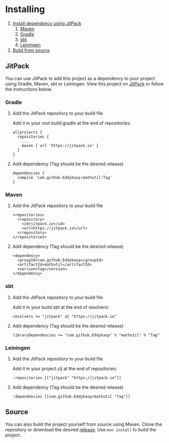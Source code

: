 # Installing

1. [Install dependency using JitPack](https://github.com/Eddykasp/mathutil/blob/master/docs/INSTALLING.md#jitpack)
    1. [Maven](https://github.com/Eddykasp/mathutil/blob/master/docs/INSTALLING.md#maven)
    2. [Gradle](https://github.com/Eddykasp/mathutil/blob/master/docs/INSTALLING.md#gradle)
    3. [sbt](https://github.com/Eddykasp/mathutil/blob/master/docs/INSTALLING.md#sbt)
    4. [Leiningen](https://github.com/Eddykasp/mathutil/blob/master/docs/INSTALLING.md#leiningen)
2. [Build from source](https://github.com/Eddykasp/mathutil/blob/master/docs/INSTALLING.md#source)

## JitPack
You can use JitPack to add this project as a dependency to your project using Gradle, Maven, sbt or Leiningen. View this project on [JitPack](https://jitpack.io/#Eddykasp/mathutil) or follow the instructions below.
### Gradle
1. Add the JitPack repository to your build file 

    Add it in your root build.gradle at the end of repositories:
    ```
    allprojects {
      repositories {
        ...
        maven { url 'https://jitpack.io' }
      }
    }
    ```
2. Add dependency (Tag should be the desired release)

    ```
    dependencies {
      compile 'com.github.Eddykasp:mathutil:Tag'
    }
    ```
### Maven
1. Add the JitPack repository to your build file 

    ```
    <repositories>
      <repository>
        <id>jitpack.io</id>
        <url>https://jitpack.io</url>
      </repository>
    </repositories>
    ```
2. Add dependency (Tag should be the desired release)

    ```
    <dependency>
      <groupId>com.github.Eddykasp</groupId>
      <artifactId>mathutil</artifactId>
      <version>Tag</version>
    </dependency>
    ```
### sbt
1. Add the JitPack repository to your build file 

    Add it in your build.sbt at the end of resolvers:
    ```
    resolvers += "jitpack" at "https://jitpack.io"
    ```
2. Add dependency (Tag should be the desired release)

    ```
    libraryDependencies += "com.github.Eddykasp" % "mathutil" % "Tag"
    ```
### Leiningen
1. Add the JitPack repository to your build file 

    Add it in your project.clj at the end of repositories:
    ```
    :repositories [["jitpack" "https://jitpack.io"]]
    ```
2. Add dependency (Tag should be the desired release)
   
   ```
   :dependencies [[com.github.Eddykasp/mathutil "Tag"]]
   ```

## Source
You can also build the project yourself from source using Maven. Clone the repository or download the desired [release](https://github.com/Eddykasp/mathutil/releases). Use ```mvn install``` to build the project.
   
